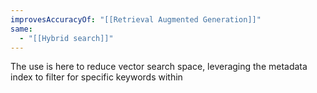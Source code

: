 ```yaml
---
improvesAccuracyOf: "[[Retrieval Augmented Generation]]"
same:
  - "[[Hybrid search]]"
---
```

The use is here to reduce vector search space, leveraging the metadata index to filter for specific keywords within
